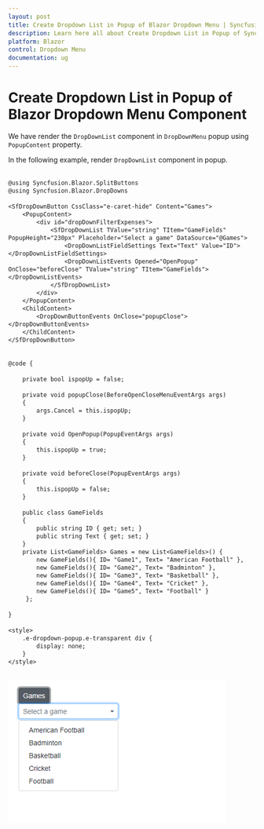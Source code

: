 ```yaml
---
layout: post
title: Create Dropdown List in Popup of Blazor Dropdown Menu | Syncfusion
description: Learn here all about Create Dropdown List in Popup of Syncfusion Blazor Dropdown Menu component and more.
platform: Blazor
control: Dropdown Menu
documentation: ug
---
```


# Create Dropdown List in Popup of Blazor Dropdown Menu Component

We have render the `DropDownList` component in `DropDownMenu` popup using `PopupContent` property.

In the following example, render `DropDownList` component in popup.

```cshtml

@using Syncfusion.Blazor.SplitButtons
@using Syncfusion.Blazor.DropDowns

<SfDropDownButton CssClass="e-caret-hide" Content="Games">
    <PopupContent>
        <div id="dropDownFilterExpenses">
            <SfDropDownList TValue="string" TItem="GameFields" PopupHeight="230px" Placeholder="Select a game" DataSource="@Games">
                <DropDownListFieldSettings Text="Text" Value="ID"></DropDownListFieldSettings>
                <DropDownListEvents Opened="OpenPopup" OnClose="beforeClose" TValue="string" TItem="GameFields"></DropDownListEvents>
            </SfDropDownList>
        </div>
    </PopupContent>
    <ChildContent>
        <DropDownButtonEvents OnClose="popupClose"></DropDownButtonEvents>
    </ChildContent>
</SfDropDownButton>


@code {

    private bool ispopUp = false;

    private void popupClose(BeforeOpenCloseMenuEventArgs args)
    {
        args.Cancel = this.ispopUp;
    }

    private void OpenPopup(PopupEventArgs args)
    {
        this.ispopUp = true;
    }

    private void beforeClose(PopupEventArgs args)
    {
        this.ispopUp = false;
    }

    public class GameFields
    {
        public string ID { get; set; }
        public string Text { get; set; }
    }
    private List<GameFields> Games = new List<GameFields>() {
        new GameFields(){ ID= "Game1", Text= "American Football" },
        new GameFields(){ ID= "Game2", Text= "Badminton" },
        new GameFields(){ ID= "Game3", Text= "Basketball" },
        new GameFields(){ ID= "Game4", Text= "Cricket" },
        new GameFields(){ ID= "Game5", Text= "Football" }
     };

}

<style>
    .e-dropdown-popup.e-transparent div {
        display: none;
    }
</style>


```



![Creating DropDown List in Popup of Blazor DropDownMenu](./../images/blazor-dropdownmenu-create-dropdownlist.png)
<!-- {% previewsample "https://blazorplayground.syncfusion.com/embed/LNVUXvXpBAUiVpPQ?appbar=false&editor=false&result=true&errorlist=false&theme=bootstrap5" %} -->